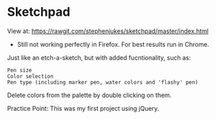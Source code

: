 # Sketchpad

View at: https://rawgit.com/stephenjukes/sketchpad/master/index.html
+ Still not working perfectly in Firefox. For best results run in Chrome.


Just like an etch-a-sketch, but with added fucntionality, such as:

    Pen size
    Color selection
    Pen type (including marker pen, water colors and 'flashy' pen)

Delete colors from the palette by double clicking on them.

Practice Point: This was my first project using jQuery.



